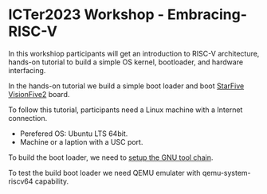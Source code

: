 # ICTer2023 Workshop - Embracing-RISC-V

In this workshiop participants will get an introduction to RISC-V architecture, hands-on tutorial to build a simple OS kernel, bootloader, and hardware interfacing.

In the hands-on tutorial we build a simple boot loader and boot [StarFive VisionFive2](https://www.starfivetech.com/en/site/boards) board. 

To follow this tutorial, participants need a Linux machine with a Internet connection.
* Perefered OS: Ubuntu LTS 64bit.
* Machine or a laption with a USC port.

To build the boot loader, we need to [setup the GNU tool chain](tool-chain-setup.md). 

To test the build boot loader we need QEMU emulater with qemu-system-riscv64 capability.




